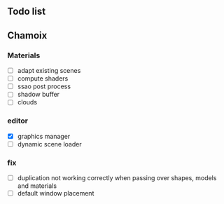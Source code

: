 ## Todo list

## Chamoix

### Materials
- [ ] adapt existing scenes
- [ ] compute shaders
- [ ] ssao post process
- [ ] shadow buffer
- [ ] clouds

### editor
- [x] graphics manager
- [ ] dynamic scene loader

### fix
- [ ] duplication not working correctly when passing over shapes, models and materials
- [ ] default window placement
